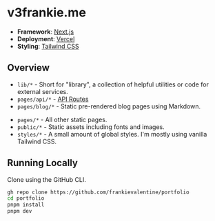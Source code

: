 # v3frankie.me

- **Framework**: [Next.js](https://nextjs.org/)
- **Deployment**: [Vercel](https://vercel.com)
- **Styling**: [Tailwind CSS](https://tailwindcss.com/)

## Overview

<!-- - `layouts/*` - The different page layouts each MDX category (blog, snippets) uses. -->

- `lib/*` - Short for "library", a collection of helpful utilities or code for external services.
- `pages/api/*` - [API Routes](https://nextjs.org/docs/api-routes/introduction)
- `pages/blog/*` - Static pre-rendered blog pages using Markdown.
<!-- - `pages/sitemap.xml.tsx` - Automatically generated sitemap.
- `pages/feed.xml.tsx` - Automatically generated RSS feed. -->
- `pages/*` - All other static pages.
- `public/*` - Static assets including fonts and images.
- `styles/*` - A small amount of global styles. I'm mostly using vanilla Tailwind CSS.

## Running Locally

Clone using the GitHub CLI.

```bash
gh repo clone https://github.com/frankievalentine/portfolio
cd portfolio
pnpm install
pnpm dev
```
